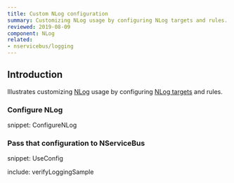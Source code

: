 ```yaml
---
title: Custom NLog configuration
summary: Customizing NLog usage by configuring NLog targets and rules.
reviewed: 2019-08-09
component: NLog
related:
- nservicebus/logging
---
```



## Introduction

Illustrates customizing [NLog](https://nlog-project.org/) usage by configuring [NLog targets](https://github.com/nlog/nlog/wiki/Targets) and rules.


### Configure NLog

snippet: ConfigureNLog


### Pass that configuration to NServiceBus

snippet: UseConfig


include: verifyLoggingSample